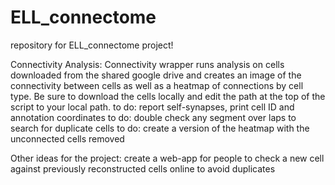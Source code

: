 # ELL_connectome
repository for ELL_connectome project!

Connectivity Analysis:
Connectivity wrapper runs analysis on cells downloaded from the shared google drive and creates an image of the connectivity between cells
as well as a heatmap of connections by cell type. Be sure to download the cells locally and edit the path at the top of the script to your 
local path. 
to do: report self-synapses, print cell ID and annotation coordinates
to do: double check any segment over laps to search for duplicate cells
to do: create a version of the heatmap with the unconnected cells removed


Other ideas for the project:
create a web-app for people to check a new cell against previously reconstructed cells online to avoid duplicates

